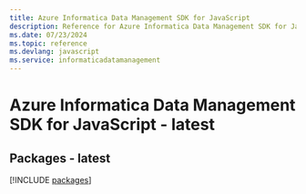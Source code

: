 ```yaml
---
title: Azure Informatica Data Management SDK for JavaScript
description: Reference for Azure Informatica Data Management SDK for JavaScript
ms.date: 07/23/2024
ms.topic: reference
ms.devlang: javascript
ms.service: informaticadatamanagement
---
```

# Azure Informatica Data Management SDK for JavaScript - latest
## Packages - latest
[!INCLUDE [packages](informatica-data-management-index.md)]